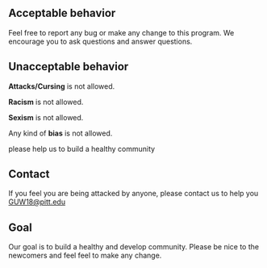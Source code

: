 ## Acceptable behavior

Feel free to report any bug or make any change to this program. We encourage you to ask questions and answer questions.

## Unacceptable behavior

**Attacks/Cursing** is not allowed.

**Racism** is not allowed.

**Sexism** is not allowed.

Any kind of **bias** is not allowed.

please help us to build a healthy community 

## Contact

If you feel you are being attacked by anyone, please contact us to help you GUW18@pitt.edu

## Goal

Our goal is to build a healthy and develop community. Please be nice to the newcomers and feel feel to make any change.

